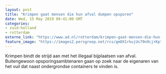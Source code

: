 ```yaml
---
layout: post
title: "Krimpen gaat mensen die hun afval dumpen opsporen"
date: Wed, 15 May 2019 09:41:00 GMT
categories: 
- zuid-holland 
- rotterdam 
externe_link: "https://www.ad.nl/rotterdam/krimpen-gaat-mensen-die-hun-afval-dumpen-opsporen~a4c39955/"
feature_image: "https://images2.persgroep.net/rcs/gmOX1rkujUs79n9cjrKptzdr1fo/diocontent/148384069/_fitwidth/400/?appId=21791a8992982cd8da851550a453bd7f&quality=0.7"
---
```


Krimpen bindt de strijd aan met het illegaal bijplaatsen van afval. Buitengewoon opsporingsambtenaren gaan op zoek naar de eigenaren van het vuil dat naast ondergrondse containers te vinden is.
